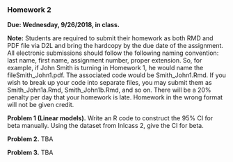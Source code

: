 ### Homework 2
**Due: Wednesday, 9/26/2018, in class.**

**Note:** Students are required to submit their homework as both RMD and PDF file via D2L and bring the hardcopy by the due date of the assignment.
All electronic submissions should follow the following naming convention: last name, first name, assignment number, proper extension. So, for example, if John Smith is turning in Homework 1, he would name the fileSmith_John1.pdf. The associated code would be Smith_John1.Rmd. If you wish to break up your code into separate files, you may submit them as Smith_John1a.Rmd, Smith_John1b.Rmd, and so on. There will be a 20% penalty per day that your homework is late. Homework in the wrong format will not be given credit.



**Problem 1 (Linear models).** Write an R code to construct the 95% CI for beta manually. Using the dataset from Inlcass 2, give the CI for beta.



**Problem 2.** TBA

**Problem 3.** TBA
